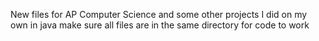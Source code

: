 New files for AP Computer Science and some other projects I did on my own in java
make sure all files are in the same directory for code to work

